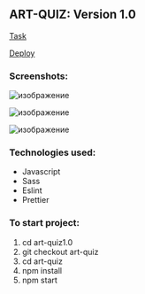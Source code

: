 ## ART-QUIZ: Version 1.0

[Task](https://github.com/rolling-scopes-school/tasks/blob/master/tasks/art-quiz/art-quiz.md)

[Deploy](https://art-quiz-1.netlify.app/)

### Screenshots: 

![изображение](https://github.com/SavitskayaKseniya22/art-quiz1.0/assets/77901301/09b47069-cf2d-4524-a376-5af47f7339d0)

![изображение](https://github.com/SavitskayaKseniya22/art-quiz1.0/assets/77901301/885e020d-a50d-4c10-8f03-5fccd8aede4c)

![изображение](https://github.com/SavitskayaKseniya22/art-quiz1.0/assets/77901301/2776966d-49f0-4f8a-915d-9e639d1d7ca9)


### Technologies used: 
+ Javascript
+ Sass
+ Eslint
+ Prettier


### To start project: 
1. cd art-quiz1.0
2. git checkout art-quiz
3. cd art-quiz
4. npm install
5. npm start
